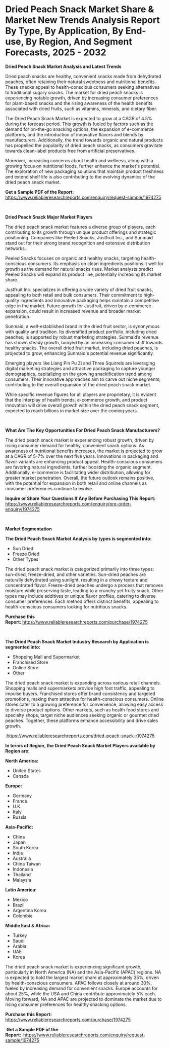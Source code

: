 <p><h1>Dried Peach Snack Market Share & Market New Trends Analysis Report By Type, By Application, By End-use, By Region, And Segment Forecasts, 2025 - 2032</h1></p><p><strong>Dried Peach Snack Market Analysis and Latest Trends</strong></p>
<p><p>Dried peach snacks are healthy, convenient snacks made from dehydrated peaches, often retaining their natural sweetness and nutritional benefits. These snacks appeal to health-conscious consumers seeking alternatives to traditional sugary snacks. The market for dried peach snacks is experiencing notable growth, driven by increasing consumer preferences for plant-based snacks and the rising awareness of the health benefits associated with dried fruits, such as vitamins, minerals, and dietary fiber.</p><p>The Dried Peach Snack Market is expected to grow at a CAGR of 4.5% during the forecast period. This growth is fueled by factors such as the demand for on-the-go snacking options, the expansion of e-commerce platforms, and the introduction of innovative flavors and blends by manufacturers. Additionally, the trend towards organic and natural products has propelled the popularity of dried peach snacks, as consumers gravitate towards clean-label products free from artificial preservatives.</p><p>Moreover, increasing concerns about health and wellness, along with a growing focus on nutritional foods, further enhance the market's potential. The exploration of new packaging solutions that maintain product freshness and extend shelf life is also contributing to the evolving dynamics of the dried peach snack market.</p></p>
<p><strong>Get a Sample PDF of the Report:&nbsp;</strong> <a href="https://www.reliableresearchreports.com/enquiry/request-sample/1974275?utm_campaign=40&utm_medium=2&utm_source=Github&utm_content=ia&utm_term=16042025&utm_id=dried-peach-snack">https://www.reliableresearchreports.com/enquiry/request-sample/1974275</a></p>
<p>&nbsp;</p>
<p><strong>Dried Peach Snack Major Market Players</strong></p>
<p><p>The dried peach snack market features a diverse group of players, each contributing to its growth through unique product offerings and strategic positioning. Companies like Peeled Snacks, Justfruit Inc., and Sunmaid stand out for their strong brand recognition and extensive distribution networks. </p><p>Peeled Snacks focuses on organic and healthy snacks, targeting health-conscious consumers. Its emphasis on clean ingredients positions it well for growth as the demand for natural snacks rises. Market analysts predict Peeled Snacks will expand its product line, potentially increasing its market share.</p><p>Justfruit Inc. specializes in offering a wide variety of dried fruit snacks, appealing to both retail and bulk consumers. Their commitment to high-quality ingredients and innovative packaging helps maintain a competitive edge in the market. Future growth for Justfruit, driven by e-commerce expansion, could result in increased revenue and broader market penetration.</p><p>Sunmaid, a well-established brand in the dried fruit sector, is synonymous with quality and tradition. Its diversified product portfolio, including dried peaches, is supported by robust marketing strategies. Sunmaid’s revenue has shown steady growth, buoyed by an increasing consumer shift towards healthy snacks. The overall dried fruit market, including dried peaches, is projected to grow, enhancing Sunmaid's potential revenue significantly.</p><p>Emerging players like Liang Pin Pu Zi and Three Squirrels are leveraging digital marketing strategies and attractive packaging to capture younger demographics, capitalizing on the growing snackification trend among consumers. Their innovative approaches aim to carve out niche segments, contributing to the overall expansion of the dried peach snack market.</p><p>While specific revenue figures for all players are proprietary, it is evident that the interplay of health trends, e-commerce growth, and product innovation will drive overall growth within the dried peach snack segment, expected to reach billions in market size over the coming years.</p></p>
<p>&nbsp;</p>
<p><strong>What Are The Key Opportunities For Dried Peach Snack Manufacturers?</strong></p>
<p><p>The dried peach snack market is experiencing robust growth, driven by rising consumer demand for healthy, convenient snack options. As awareness of nutritional benefits increases, the market is projected to grow at a CAGR of 5-7% over the next five years. Innovations in packaging and flavor variants are enhancing product appeal. Health-conscious consumers are favoring natural ingredients, further boosting the organic segment. Additionally, e-commerce is facilitating wider distribution, allowing for greater market penetration. Overall, the future outlook remains positive, with the potential for expansion in both retail and online channels as consumer preferences continue to evolve.</p></p>
<p><strong>Inquire or Share Your Questions If Any Before Purchasing This Report:</strong> <a href="https://www.reliableresearchreports.com/enquiry/pre-order-enquiry/1974275?utm_campaign=40&utm_medium=2&utm_source=Github&utm_content=ia&utm_term=16042025&utm_id=dried-peach-snack">https://www.reliableresearchreports.com/enquiry/pre-order-enquiry/1974275</a></p>
<p>&nbsp;</p>
<p><strong>Market Segmentation</strong></p>
<p><strong>The Dried Peach Snack Market Analysis by types is segmented into:</strong></p>
<p><ul><li>Sun Dried</li><li>Freeze Dried</li><li>Other Types</li></ul></p>
<p><p>The dried peach snack market is categorized primarily into three types: sun-dried, freeze-dried, and other varieties. Sun-dried peaches are naturally dehydrated using sunlight, resulting in a chewy texture and concentrated flavor. Freeze-dried peaches undergo a process that removes moisture while preserving taste, leading to a crunchy yet fruity snack. Other types may include additives or unique flavor profiles, catering to diverse consumer preferences. Each method offers distinct benefits, appealing to health-conscious consumers looking for nutritious snacks.</p></p>
<p><strong>Purchase this Report:&nbsp;</strong><a href="https://www.reliableresearchreports.com/purchase/1974275?utm_campaign=40&utm_medium=2&utm_source=Github&utm_content=ia&utm_term=16042025&utm_id=dried-peach-snack">https://www.reliableresearchreports.com/purchase/1974275</a></p>
<p>&nbsp;</p>
<p><strong>The Dried Peach Snack Market Industry Research by Application is segmented into:</strong></p>
<p><ul><li>Shopping Mall and Supermarket</li><li>Franchised Store</li><li>Online Store</li><li>Other</li></ul></p>
<p><p>The dried peach snack market is expanding across various retail channels. Shopping malls and supermarkets provide high foot traffic, appealing to impulse buyers. Franchised stores offer brand consistency and targeted promotions, making them attractive for health-conscious consumers. Online stores cater to a growing preference for convenience, allowing easy access to diverse product options. Other markets, such as health food stores and specialty shops, target niche audiences seeking organic or gourmet dried peaches. Together, these platforms enhance accessibility and drive sales growth.</p></p>
<p><a href="https://www.reliableresearchreports.com/dried-peach-snack-r1974275?utm_campaign=40&utm_medium=2&utm_source=Github&utm_content=ia&utm_term=16042025&utm_id=dried-peach-snack">&nbsp;https://www.reliableresearchreports.com/dried-peach-snack-r1974275</a></p>
<p><strong>In terms of Region, the Dried Peach Snack Market Players available by Region are:</strong></p>
<p>
    <p> <strong> North America: </strong>
        <ul>
            <li>United States</li>
            <li>Canada</li>
        </ul>
        </p> 
    <p> <strong> Europe: </strong>
        <ul>
            <li>Germany</li>
            <li>France</li>
            <li>U.K.</li>
            <li>Italy</li>
            <li>Russia</li>
        </ul>
        </p> 
    <p> <strong> Asia-Pacific: </strong>
        <ul>
            <li>China</li>
            <li>Japan</li>
            <li>South Korea</li>
            <li>India</li>
            <li>Australia</li>
            <li>China Taiwan</li>
            <li>Indonesia</li>
            <li>Thailand</li>
            <li>Malaysia</li>
        </ul>
        </p> 
    <p> <strong> Latin America: </strong>
        <ul>
            <li>Mexico</li>
            <li>Brazil</li>
            <li>Argentina Korea</li>
            <li>Colombia</li>
        </ul>
        </p> 
    <p> <strong> Middle East & Africa: </strong>
        <ul>
            <li>Turkey</li>
            <li>Saudi</li>
            <li>Arabia</li>
            <li>UAE</li>
            <li>Korea</li>
        </ul>
    </p>
    </p>
<p><p>The dried peach snack market is experiencing significant growth, particularly in North America (NA) and the Asia-Pacific (APAC) regions. NA is expected to hold the largest market share at approximately 35%, driven by health-conscious consumers. APAC follows closely at around 30%, fueled by increasing demand for convenient snacks. Europe accounts for about 25%, while the USA and China contribute approximately 5% each. Moving forward, NA and APAC are projected to dominate the market due to rising consumer preferences for healthy snacking options.</p></p>
<p><strong>Purchase this Report: </strong><a href="https://www.reliableresearchreports.com/purchase/1974275?utm_campaign=40&utm_medium=2&utm_source=Github&utm_content=ia&utm_term=16042025&utm_id=dried-peach-snack">https://www.reliableresearchreports.com/purchase/1974275</a></p>
<p>&nbsp;<strong>Get a Sample PDF of the Report:&nbsp;&nbsp;</strong><a href="https://www.reliableresearchreports.com/enquiry/request-sample/1974275?utm_campaign=40&utm_medium=2&utm_source=Github&utm_content=ia&utm_term=16042025&utm_id=dried-peach-snack">https://www.reliableresearchreports.com/enquiry/request-sample/1974275</a></p>
<p><strong></strong></p>
<p><p></p><p></p><p></p></p>